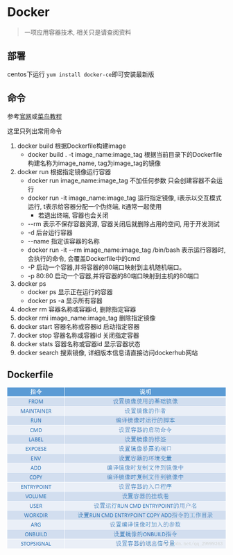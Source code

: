 # Docker

> 一项应用容器技术, 相关只是请查阅资料

## 部署

centos下运行 `yum install docker-ce`即可安装最新版

## 命令

参考[官网](https://www.docker.com/)或[菜鸟教程](https://www.runoob.com/docker/docker-command-manual.html)

这里只列出常用命令

1. docker build 根据Dockerfile构建image
    - docker build . -t image_name:image_tag 根据当前目录下的Dockerfile构建名称为image_name, tag为image_tag的镜像
2. docker run 根据指定镜像运行容器
    - docker run image_name:image_tag 不加任何参数 只会创建容器不会运行
    - docker run -it image_name:image_tag 运行指定镜像, i表示以交互模式运行, t表示给容器分配一个伪终端, it通常一起使用
        - 若退出终端, 容器也会关闭
    - --rm 表示不保存容器资源, 容器关闭后就删除占用的空间, 用于开发测试
    - -d 后台运行容器
    - --name 指定该容器的名称
    - docker run -it --rm image_name:image_tag /bin/bash 表示运行容器时, 会执行的命令, 会覆盖Dockerfile中的cmd
    - -P 启动一个容器,并将容器的80端口映射到主机随机端口。
    - -p 80:80 启动一个容器,并将容器的80端口映射到主机的80端口
3. docker ps
    - docker ps 显示正在运行的容器
    - docker ps -a 显示所有容器
4. docker rm 容器名称或容器id, 删除指定容器
5. docker rmi image_name:image_tag 删除指定镜像
6. docker start 容器名称或容器id 启动指定容器
7. docker stop 容器名称或容器id 关闭指定容器
8. docker stats 容器名称或容器id 显示容器状态
9. docker search 搜索镜像, 详细版本信息请直接访问dockerhub网站

## Dockerfile

![Dockerfile指令](Docker.assets/Dockerfile指令.png)